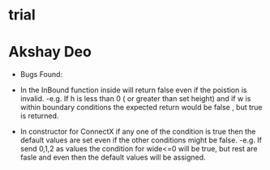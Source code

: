 # trial

#  Akshay Deo
* Bugs Found:
* In the InBound function inside will return false even if the poistion is invalid.
	-e.g.
	If h is less than 0 ( or greater than set height) and if w is within boundary conditions the expected return would be false , but true is returned.

* In constructor for ConnectX if any one of the condition is true then the default values are set even if the other conditions might be false.
	-e.g.
	If send 0,1,2 as values the condition for wide<=0 will be true, but rest are fasle and even then the default values will be assigned.
